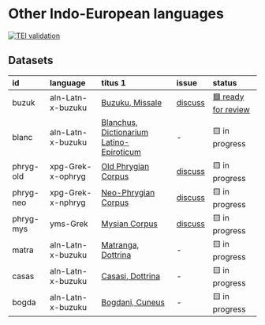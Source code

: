# Other Indo-European languages
[![TEI validation](https://github.com/TITUS-2-0/other-ie/actions/workflows/validate_data.yaml/badge.svg?branch=main)](https://github.com/TITUS-2-0/other-ie/actions/workflows/validate_data.yaml)
## Datasets
| id        | language          | titus 1                                                                                                       | issue                                                     | status                                                              |
|:----------|:------------------|:--------------------------------------------------------------------------------------------------------------|:----------------------------------------------------------|:--------------------------------------------------------------------|
| buzuk     | aln-Latn-x-buzuku | [Buzuku, Missale](http://titus.uni-frankfurt.de/texte/etcs/alban/buzuku/buzuk.htm)                            | [discuss](https://github.com/TITUS-2-0/other-ie/issues/6) | [🟦 ready for review](https://github.com/TITUS-2-0/other-ie/pull/5) |
| blanc     | aln-Latn-x-buzuku | [Blanchus, Dictionarium Latino-Epiroticum](http://titus.uni-frankfurt.de/texte/etcs/alban/blanchus/blanc.htm) | -                                                         | 🟨 in progress                                                      |
| phryg-old | xpg-Grek-x-ophryg | [Old Phrygian Corpus](http://titus.uni-frankfurt.de/texte/etcs/phrygian/phryg.htm)                            | [discuss](https://github.com/TITUS-2-0/other-ie/issues/2) | 🟨 in progress                                                      |
| phryg-neo | xpg-Grek-x-nphryg | [Neo-Phrygian Corpus](http://titus.uni-frankfurt.de/texte/etcs/phrygian/phryg.htm)                            | [discuss](https://github.com/TITUS-2-0/other-ie/issues/3) | 🟨 in progress                                                      |
| phryg-mys | yms-Grek          | [Mysian Corpus](http://titus.uni-frankfurt.de/texte/etcs/phrygian/phryg.htm)                                  | [discuss](https://github.com/TITUS-2-0/other-ie/issues/4) | 🟨 in progress                                                      |
| matra     | aln-Latn-x-buzuku | [Matranga, Dottrina](http://titus.uni-frankfurt.de/texte/etcs/alban/matranga/matra.htm)                       | -                                                         | 🟨 in progress                                                      |
| casas     | aln-Latn-x-buzuku | [Casasi, Dottrina](http://titus.uni-frankfurt.de/texte/etcs/alban/casasi/casas.htm)                           | -                                                         | 🟨 in progress                                                      |
| bogda     | aln-Latn-x-buzuku | [Bogdani, Cuneus](http://titus.uni-frankfurt.de/texte/etcs/alban/bogdani/bogda.htm)                           | -                                                         | 🟨 in progress                                                      |